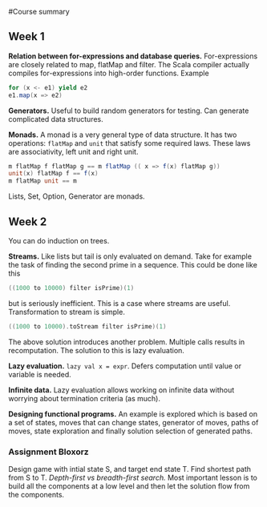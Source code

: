 #Course summary

## Week 1

**Relation between for-expressions and database queries.** For-expressions are closely related to map, flatMap and filter. The Scala compiler actually compiles for-expressions into high-order functions. Example
```Scala
for (x <- e1) yield e2
e1.map(x => e2)
```

**Generators.** Useful to build random generators for testing. Can generate complicated data structures.

**Monads.** A monad is a very general type of data structure. It has two operations: ```flatMap``` and ```unit``` that satisfy some required laws. These laws are associativity, left unit and right unit. 
```Scala
m flatMap f flatMap g == m flatMap (( x => f(x) flatMap g))
unit(x) flatMap f == f(x)
m flatMap unit == m
```
Lists, Set, Option, Generator are monads.

## Week 2

You can do induction on trees.

**Streams.** Like lists but tail is only evaluated on demand.
Take for example the task of finding the second prime in a sequence. This could be done like this
```Scala
((1000 to 10000) filter isPrime)(1)
```
but is seriously inefficient. This is a case where streams are useful.  Transformation to stream is simple.
```Scala
((1000 to 10000).toStream filter isPrime)(1)
```
The above solution introduces another problem. Multiple calls results in recomputation. The solution to this is lazy evaluation.

**Lazy evaluation.** ```lazy val x = expr```. Defers computation until value or variable is needed.

**Infinite data.** Lazy evaluation allows working on infinite data without worrying about termination criteria (as much). 

**Designing functional programs.** An example is explored which is based on a set of states, moves that can change states, generator of moves, paths of moves, state exploration and finally solution selection of generated paths.

### Assignment Bloxorz
Design game with intial state S, and target end state T. Find shortest path from S to T.
*Depth-first vs breadth-first search.* Most important lesson is to build all the components at a low level and then let the solution flow from the components.
